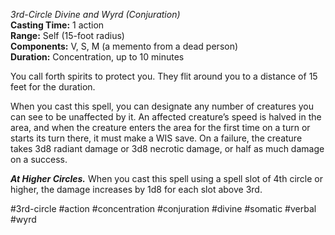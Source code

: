*3rd-Circle Divine and Wyrd (Conjuration)*    
**Casting Time:** 1 action    
**Range:** Self (15-foot radius)  
**Components:** V, S, M (a memento from a dead person)  
**Duration:** Concentration, up to 10 minutes

You call forth spirits to protect you. They flit around you to a distance of 15 feet for the duration.

When you cast this spell, you can designate any number of creatures you can see to be unaffected by it. An affected creature’s speed is halved in the area, and when the creature enters the area for the first time on a turn or starts its turn there, it must make a WIS save. On a failure, the creature takes 3d8 radiant damage or 3d8 necrotic damage, or half as much damage on a success.

***At Higher Circles.*** When you cast this spell using a spell slot of 4th circle or higher, the damage increases by 1d8 for each slot above 3rd.

#3rd-circle #action #concentration #conjuration #divine #somatic #verbal #wyrd
